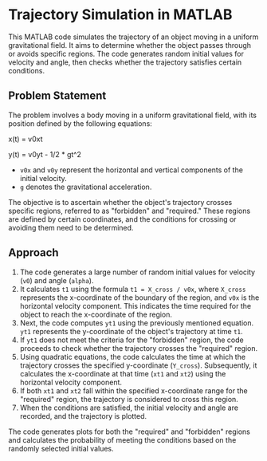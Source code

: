 # Trajectory Simulation in MATLAB

This MATLAB code simulates the trajectory of an object moving in a uniform gravitational field. It aims to determine whether the object passes through or avoids specific regions. The code generates random initial values for velocity and angle, then checks whether the trajectory satisfies certain conditions.

## Problem Statement

The problem involves a body moving in a uniform gravitational field, with its position defined by the following equations:

x(t) = v0xt

y(t) = v0yt - 1/2 * gt^2

- `v0x` and `v0y` represent the horizontal and vertical components of the initial velocity.
- `g` denotes the gravitational acceleration.

The objective is to ascertain whether the object's trajectory crosses specific regions, referred to as "forbidden" and "required." These regions are defined by certain coordinates, and the conditions for crossing or avoiding them need to be determined.

## Approach

1. The code generates a large number of random initial values for velocity (`v0`) and angle (`alpha`).
2. It calculates `t1` using the formula `t1 = X_cross / v0x`, where `X_cross` represents the x-coordinate of the boundary of the region, and `v0x` is the horizontal velocity component. This indicates the time required for the object to reach the x-coordinate of the region.
3. Next, the code computes `yt1` using the previously mentioned equation. `yt1` represents the y-coordinate of the object's trajectory at time `t1`.
4. If `yt1` does not meet the criteria for the "forbidden" region, the code proceeds to check whether the trajectory crosses the "required" region.
5. Using quadratic equations, the code calculates the time at which the trajectory crosses the specified y-coordinate (`Y_cross`). Subsequently, it calculates the x-coordinate at that time (`xt1` and `xt2`) using the horizontal velocity component.
6. If both `xt1` and `xt2` fall within the specified x-coordinate range for the "required" region, the trajectory is considered to cross this region.
7. When the conditions are satisfied, the initial velocity and angle are recorded, and the trajectory is plotted.


The code generates plots for both the "required" and "forbidden" regions and calculates the probability of meeting the conditions based on the randomly selected initial values.